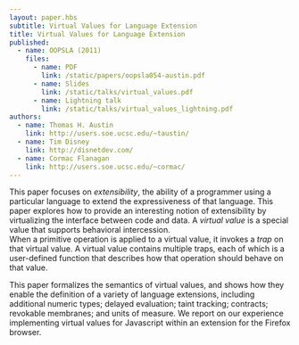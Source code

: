 ```yaml
---
layout: paper.hbs
subtitle: Virtual Values for Language Extension
title: Virtual Values for Language Extension
published:
  - name: OOPSLA (2011)
    files:
      - name: PDF
        link: /static/papers/oopsla054-austin.pdf
      - name: Slides
        link: /static/talks/virtual_values.pdf
      - name: Lightning talk
        link: /static/talks/virtual_values_lightning.pdf
authors:
  - name: Thomas H. Austin
    link: http://users.soe.ucsc.edu/~taustin/
  - name: Tim Disney
    link: http://disnetdev.com/
  - name: Cormac Flanagan
    link: http://users.soe.ucsc.edu/~cormac/
---
```

This paper focuses on _extensibility_, the ability of a
programmer using a particular language to extend the
expressiveness of that language.
This paper explores how to provide an interesting notion of
extensibility by virtualizing the interface between code and data.
A _virtual value_  is a special
value that supports behavioral intercession.  
When a primitive operation is applied to a virtual value,
it invokes a _trap_ on that virtual value.
A virtual value contains multiple traps, each of which is
a user-defined function that describes how that operation should
behave on that value.

This paper formalizes the semantics of virtual values, and shows how they
enable the definition of a variety of language extensions, including
additional numeric types; delayed evaluation; taint tracking; contracts; revokable membranes; and units of measure.
We report on our experience implementing virtual values for Javascript within an extension for the Firefox browser.
